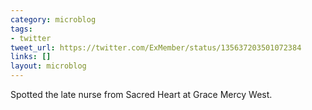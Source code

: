 ```yaml
---
category: microblog
tags:
- twitter
tweet_url: https://twitter.com/ExMember/status/135637203501072384
links: []
layout: microblog
---
```

Spotted the late nurse from Sacred Heart at Grace Mercy West.
